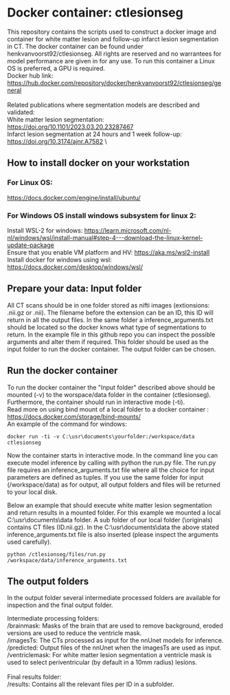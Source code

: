 # Docker container: ctlesionseg
This repository contains the scripts used to construct a docker image and container for white matter lesion and follow-up infarct lesion segmentation in CT. The docker container can be found under henkvanvoorst92/ctlesionseg. All rights are reserved and no warrantees for model performance are given in for any use. To run this container a Linux OS is preferred, a GPU is required.\
Docker hub link:  https://hub.docker.com/repository/docker/henkvanvoorst92/ctlesionseg/general
\
\
Related publications where segmentation models are described and validated:\
White matter lesion segmentation: https://doi.org/10.1101/2023.03.20.23287467 \
Infarct lesion segmentation at 24 hours and 1 week follow-up: https://doi.org/10.3174/ajnr.A7582 \

## How to install docker on your workstation
### For Linux OS:
https://docs.docker.com/engine/install/ubuntu/

### For Windows OS install windows subsystem for linux 2: 
Install WSL-2 for windows: https://learn.microsoft.com/nl-nl/windows/wsl/install-manual#step-4---download-the-linux-kernel-update-package
\
Ensure that you enable VM platform and HV: https://aka.ms/wsl2-install
\
Install docker for windows using wsl: https://docs.docker.com/desktop/windows/wsl/

## Prepare your data: Input folder
All CT scans should be in one folder stored as nifti images (extionsions: .nii.gz or .nii). The filename before the extension can be an ID, this ID will return in all the output files. In the same folder a inference_arguments.txt should be located so the docker knows what type of segmentations to return. In the example file in this github repo you can inspect the possible arguments and alter them if required. This folder should be used as the input folder to run the docker container. The output folder can be chosen.

## Run the docker container
To run the docker container the "Input folder" described above should be mounted (-v) to the worspace/data folder in the container (ctlesionseg). Furthermore, the container should run in interactive mode (-ti). 
\
Read more on using bind mount of a local folder to a docker container :  https://docs.docker.com/storage/bind-mounts/
\
An example of the command for windows:

```
docker run -ti -v C:\usr\documents\yourfolder:/workspace/data ctlesionseg
```

Now the container starts in interactive mode. In the command line you can execute model inference by calling with python the run.py file. The run.py file requires an inference_arguments.txt file where all the choice for input parameters are defined as tuples. If you use the same folder for input (/workspace/data) as for output, all output folders and files will be returned to your local disk.

Below an example that should execute white matter lesion segmentation and return results in a mounted folder. For this example we mounted a local C:\usr\documents\data folder. A sub folder of our local folder (\originals) contains CT files (ID.nii.gz). In the C:\usr\documents\data the above stated inference_arguments.txt file is also inserted (please inspect the arguments used carefully).

```
python /ctlesionseg/files/run.py /workspace/data/inference_arguments.txt
```

## The output folders
In the output folder several intermediate processed folders are available for inspection and the final output folder. 

Intermediate processing folders:\
/brainmask: Masks of the brain that are used to remove background, eroded versions are used to reduce the ventricle mask.\
/imagesTs: The CTs processed as input for the nnUnet models for inference.\
/predicted: Output files of the nnUnet when the imagesTs are used as input.\
/ventriclemask: For white matter lesion segmentation a ventricle mask is used to select periventricular (by default in a 10mm radius) lesions.\
\
Final results folder:\
/results: Contains all the relevant files per ID in a subfolder.
